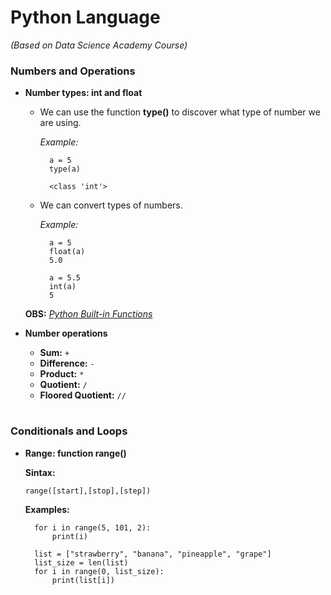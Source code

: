 # Python Language
_(Based on Data Science Academy Course)_

### Numbers and Operations

- **Number types: int and float**

  - We can use the function **type()** to discover what type of number we are using.

    _Example:_

    ```
      a = 5
      type(a)

      <class 'int'>
    ```

  - We can convert types of numbers.

    _Example:_

    ```
      a = 5
      float(a)
      5.0

      a = 5.5
      int(a)
      5
    ```

  **OBS:** [_Python Built-in Functions_](https://docs.python.org/3.3/library/functions.html)

- **Number operations**

	- **Sum:** `+`
	- **Difference:** `-`
	- **Product:** `*`
	- **Quotient:** `/`
	- **Floored Quotient:** `//`
	



#

### Conditionals and Loops

- **Range: function range()**

  **Sintax:**

    `range([start],[stop],[step])`

  **Examples:**

    ```
      for i in range(5, 101, 2):
          print(i)
    ```

    ```
      list = ["strawberry", "banana", "pineapple", "grape"]
      list_size = len(list)
      for i in range(0, list_size):
          print(list[i])
    ```      
